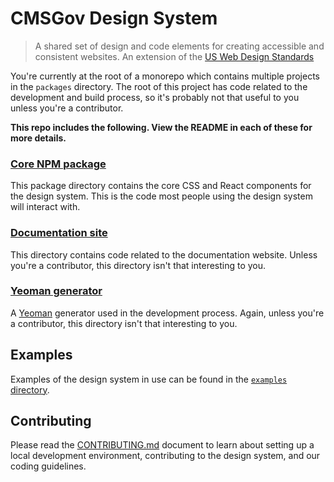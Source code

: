 # CMSGov Design System

> A shared set of design and code elements for creating accessible and consistent websites. An extension of the [US Web Design Standards](https://standards.usa.gov/)

You're currently at the root of a monorepo which contains multiple projects in the `packages` directory. The root of this project has code related to the development and build process, so it's probably not that useful to you unless you're a contributor.

**This repo includes the following. View the README in each of these for more details.**

### [Core NPM package](packages/core/)

This package directory contains the core CSS and React components for the design system. This is the code most people using the design system will interact with.

### [Documentation site](packages/docs/)

This directory contains code related to the documentation website. Unless you're a contributor, this directory isn't that interesting to you.

### [Yeoman generator](packages/generator-cmsgov/)

A [Yeoman](http://yeoman.io/) generator used in the development process. Again, unless you're a contributor, this directory isn't that interesting to you.

## Examples

Examples of the design system in use can be found in the [`examples` directory](tree/master/examples).

## Contributing

Please read the [CONTRIBUTING.md](CONTRIBUTING.md) document to learn about setting up a local development environment, contributing to the design system, and our coding guidelines.